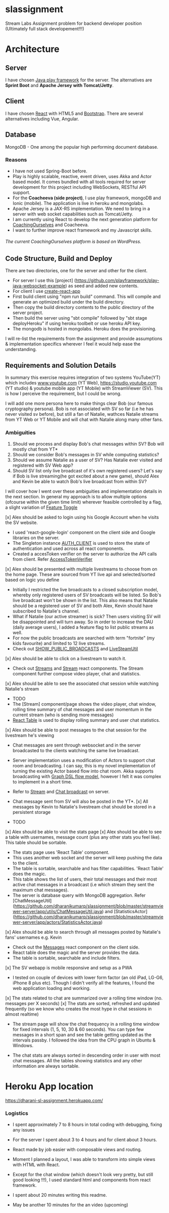# slassignment
Stream Labs Assignment problem for backend developer position (Ultimately full stack developement!!!)

# Architecture
## Server
I have chosen [Java play framework](https://www.playframework.com/) for the server. 
The alternatives are **Sprint Boot** and **Apache Jersey with Tomcat/Jetty**.

## Client
I have chosen [React](https://reactjs.org/) with HTML5 and [Bootstrap](https://getbootstrap.com/). There are several alternatives including Vue, Angular.

## Database
MongoDB - One among the popular high performing document database.


### Reasons
* I have not used Spring-Boot before.
* Play is highly scalable, reactive, event driven, uses Akka and Actor based model. It comes bundled with all tools required for server development for this project including WebSockets, RESTful API support.
 * For the **Coacheeva (side project)**, I use play framework, mongoDB and Ionic (mobile). The application is live in heroku and mongolabs.
* Apache Jersey is a JAX-RS implementation. We need to bring in a server with web socket capabilities such as Tomcat/Jetty.
* I am currently using React to develop the next generation platform for [CoachingOurselves](https://www.coachingourselves.com) and Coacheeva.
* I want to further improve react framework and my Javascript skills.

###### The current CoachingOurselves platform is based on WordPress.

## Code Structure, Build and Deploy
There are two directories, one for the server and other for the client.
* For server I use this [project] (https://github.com/playframework/play-java-websocket-example) as seed and added new contents.
* For client I use [create-react-app](https://github.com/facebook/create-react-app)
* First build client using "npm run build" command. This will compile and generate an optimized build under the build directory.
* Then copy the build directory contents to the public directory of the server project.
* Then build the server using "sbt compile" followed by "sbt stage deployHeroku" if using heroku toolbelt or use heroku API key.
* The mongodb is hosted in mongolabs. Heroku does the provisioning.

I will re-list the requirements from the assignment and provide assumptions & implementation specifics wherever I feel it would help ease the understanding.

## Requirements and Solution Details

In summary this exercise requires integration of two systems YouTube(YT) which includes www.youtube.com (YT Web), https://studio.youtube.com (YT studio) & youtube mobile app (YT Mobile) with StreamViewer (SV). This is how I perceive the requirement, but I could be wrong.

I will add one more persona here to make things clear
Bob (our famous cryptography persona). Bob is not associated with SV so far (i.e he has never visited sv before), but still a fan of Natalie, wathces Natalie streams from YT Web or YT Mobile and will chat with Natalie along many other fans.

### Ambiguities
1. Should we process and display Bob's chat messages within SV? Bob will mostly chat from YT* 
1. Should we consider Bob's messages in SV while computing statistics?
1. Should we assume Natalie as a user of SV? Has Natalie ever visited and registered with SV Web app?
1. Should SV list only live broadcast of it's own registered users? Let's say if Bob is live streaming(he got excited about a new game), should Alex and Kevin be able to watch Bob's live broadcast from within SV?

I will cover how I went over these ambiguities and implementation details in the next section. In general my approach is to allow multiple options (ofcourse within the given time limit) wherever feasible controlled by a flag, a slight variation of [Feature Toggle](https://martinfowler.com/articles/feature-toggles.html)

[x] Alex should be asked to login using his Google Account when he visits the SV website.
  * I used 'react-google-login' component on the client side and Google libraries on the server.
  * The Singleton instance [AUTH_CLIENT](https://github.com/dharanikumarp/slassignment/blob/master/streamviewer-client/src/Auth.js) is used to store the state of authentication and used across all react components.
  * Created a accesToken verifier on the server to authorize the API calls from client. Refer [AccessTokenVerifier](https://github.com/dharanikumarp/slassignment/blob/master/streamviewer-server/app/action/AccessTokenVerifierAction.java)

[x] Alex should be presented with multiple livestreams to choose from on the home page. These are sourced from YT live api and selected/sorted based on logic you define
  * Initially I restricted the live broadcasts to a closed subscription model, whereby only registered users of SV broadcasts will be listed. So Bob's live broadcast won't be shown in the list. This also means that Natalie should be a registered user of SV and both Alex, Kevin should have subscribed to Natalie's channel.
  * What if Natalie (our active streamer) is sick? Then users visiting SV will be disappointed and will turn away. So in order to increase the DAU (daily average users), I added a feature flag to list public streams as well.
  * For now the public broadcasts are searched with term "fortnite" (my kids favourite) and limited to 12 live streams.
  * Check out [SHOW_PUBLIC_BROADCASTS](https://github.com/dharanikumarp/slassignment/blob/master/streamviewer-server/app/utils/UrlsAndConstants.java) and [LiveSteamUtil](https://github.com/dharanikumarp/slassignment/blob/master/streamviewer-server/app/utils/LiveStreamsUtil.java)


[x] Alex should be able to click on a livestream to watch it. 
* Check out [Streams](https://github.com/dharanikumarp/slassignment/tree/master/streamviewer-client/src/Streams) and [Stream](https://github.com/dharanikumarp/slassignment/tree/master/streamviewer-client/src/Stream) react components. The Stream component further compose video player, chat and statistics.

[x] Alex should be able to see the associated chat session while watching Natalie's stream
* TODO
* The [Stream] component/page shows the video player, chat window, rolling time summary of chat messages and user momentum in the current stream (who is sending more messages)
* [React Table](https://react-table.js.org/#/story/readme) is used to display rolling summary and user chat statistics.

[x] Alex should be able to post messages to the chat session for the livestream he's viewing
* Chat messages are sent through websocket and in the server broadcasted to the clients watching the same live broadcast.
* Server implementation uses a modification of Actors to support chat room and broadcasting. I can say, this is my novel implementation of turning the existing Actor based flow into chat room. Akka supports broadcasting with [Graph DSL flow model](https://doc.akka.io/docs/akka/2.5/stream/stream-graphs.html), however I felt it was complex to implement in a short time.
* Refer to [Stream](https://github.com/dharanikumarp/slassignment/tree/master/streamviewer-client/src/Stream) and [Chat broadcast](https://github.com/dharanikumarp/slassignment/tree/master/streamviewer-server/app/chat) on server.

* Chat message sent from SV will also be posted in the YT*.
[x] All messages by Kevin to Natalie's livestream chat should be stored in a persistent storage
* TODO

[x] Alex should be able to visit the stats page
[x] Alex should be able to see a table with usernames, message count (plus any other stats you feel like). This table should be sortable.
* The stats page uses 'React Table' component.
* This uses another web socket and the server will keep pushing the data to the client.
* The table is sortable, searchable and has filter capabilities. 'React Table' does the magic.
* This table shows the list of users, their total messages and their most active chat messages in a broadcast (i.e which stream they sent the maximum chat messages).
* The server is database query with MongoDB aggregation. Refer [ChatMessageUtil] (https://github.com/dharanikumarp/slassignment/blob/master/streamviewer-server/app/utils/ChatMessageUtil.java) and [StatisticsActor] (https://github.com/dharanikumarp/slassignment/blob/master/streamviewer-server/app/actors/StatisticsActor.java)

[x] Alex should be able to search through all messages posted by Natalie's fans' usernames e.g. Kevin
* Check out the [Messages](https://github.com/dharanikumarp/slassignment/tree/master/streamviewer-client/src/Messages) react component on the client side.
* React table does the magic and the server provides the data.
* The table is sortable, searchable and include filters.

[x] The SV webapp is mobile responsive and setup as a PWA
* I tested on couple of devices with lower form factor (an old iPad, LG-G6, iPhone 8 plus etc). Though I didn't verify all the features, I found the web application loading and working.

[x] The stats related to chat are summarized over a rolling time window (no. messages per X seconds)
[x] The stats are sorted, refreshed and updated frequently (so we know who creates the most hype in chat sessions in almost realtime)
* The stream page will show the chat frequency in a rolling time window for fixed intervals (1, 5, 10, 30 & 60 seconds). You can type few messages in a short span and see the table getting updated as the intervals passby. I followed the idea from the CPU graph in Ubuntu & Windows.

* The chat stats are always sorted in descending order in user with most chat messages. All the tables showing statistics and any other information are always sortable.


# Heroku App location
https://dharani-sl-assignment.herokuapp.com/

### Logistics
* I spent approximately 7 to 8 hours in total coding with debugging, fixing any issues
* For the server I spent about 3 to 4 hours and for client about 3 hours.
* React made by job easier with composable views and routing. 
* Moment I planned a layout, I was able to transform into simple views with HTML with React.
* Except for the chat window (which doesn't look very pretty, but still good looking !!!), I used standard html and components from react framework.

* I spent about 20 minutes writing this readme.
* May be another 10 minutes for the an video (upcoming)

